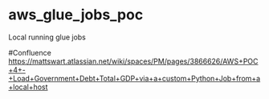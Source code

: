 # aws_glue_jobs_poc
Local running glue jobs

#Confluence
https://mattswart.atlassian.net/wiki/spaces/PM/pages/3866626/AWS+POC+4+-+Load+Government+Debt+Total+GDP+via+a+custom+Python+Job+from+a+local+host
